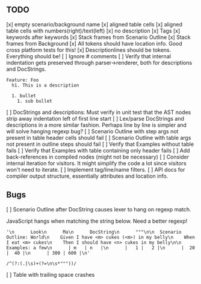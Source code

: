 ## TODO

[x] empty scenario/background name
[x] aligned table cells
[x] aligned table cells with numbers(right)/text(left)
[x] no description
[x] Tags
[x] keywords after keywords
[x] Stack frames from Scenario Outline
[x] Stack frames from Background
[x] All tokens should have location info. Good cross platform tests for this!
[x] Descriptionlines should be tokens. Everything should be!
[ ] Ignore # comments
[ ] Verify that internal indentation gets preserved through parser->renderer, both for descriptions and DocStrings.

    Feature: Foo
      h1. This is a description

      1. bullet
        1. sub bullet

[ ] DocStrings and descriptions: Must verify in unit test that the AST nodes strip away indentation left of first line start
[ ] Lex/parse DocStrings and descriptions in a more similar fashion. 
    Perhaps line by line is simpler and will solve hanging regexp bug?
[ ] Scenario Outline with step args not present in table header cells should fail
[ ] Scenario Outline with table args not present in outline steps should fail
[ ] Verify that Examples without table fails
[ ] Verify that Examples with table containing only header fails
[ ] Add back-references in compiled nodes (might not be necessary)
[ ] Consider internal iteration for visitors. It might simplify the code a lot since visitors won't need to iterate.
[ ] Implement tag/line/name filters.
[ ] API docs for compiler output structure, essentially attributes and location info.

## Bugs
[ ] Scenario Outline after DocString causes lexer to hang on regexp match.

JavaScript hangs when matching the string below. Need a better regexp!

```
'\n      Look\n      Ma\n      DocString\n      """\n\n  Scenario Outline: World\n    Given I have <m> cukes (<m>) in my belly\n    When I eat <m> cukes\n    Then I should have <n> cukes in my belly\n\n    Examples: a few\n      | m   | n   |\n      |   1 |   2 |\n      |  20 |  40 |\n      | 300 | 600 |\n'
```

```
/^(?:(.|\s)+(?=\n\s*"""))/
```

[ ] Table with trailing space crashes
